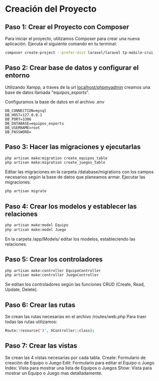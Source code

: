 # Creación del Proyecto

## Paso 1: Crear el Proyecto con Composer

Para iniciar el proyecto, utilizamos Composer para crear una nueva aplicación. Ejecuta el siguiente comando en tu terminal:

```bash
composer create-project --prefer-dist laravel/laravel tp-mobile-crui
```

## Paso 2: Crear base de datos y configurar el entorno

Utilizando Xampp, a traves de la url [localhost/phpmyadmin](localhost/phpmyadmin) creamos una base de datos llamada "equipos_esports".

Configuramos la base de datos en el archivo .env

```
DB_CONNECTION=mysql
DB_HOST=127.0.0.1
DB_PORT=3306
DB_DATABASE=equipos_esports
DB_USERNAME=root
DB_PASSWORD=
```

## Paso 3: Hacer las migraciones y ejecutarlas

```bash
php artisan make:migration create_equipos_table
php artisan make:migration create_juegos_table
```

Editar las migraciones en la carpeta /database/migrations con los campos necesarios según la base de datos que planeamos armar.
Ejecutar las migraciones.

```bash
php artisan migrate
```

## Paso 4: Crear los modelos y establecer las relaciones

```bash
php artisan make:model Equipo
php artisan make:model Juego
```

En la carpeta /app/Models/ editar los modelos, estableciendo las relaciones.

## Paso 5: Crear los controladores

```bash
php artisan make:controller EquipoController
php artisan make:controller JuegoController
```

Se editan los controladores según las funciones CRUD (Create, Read, Update, Delete).

## Paso 6: Crear las rutas

Se crean las rutas necesarias en el archivo /routes/web.php
Para traer todas las rutas utilizamos:

```bash
Route::resource('X', XController::class);
```

## Paso 7: Crear las vistas

Se crean las 4 vistas necesarias por cada tabla.
Create: Formulario de creación de Equipo o Juego
Edit: Formulario para editar el Equipo o Juego
Index: Vista para mostrar una lista de Equipos o Juegos
Show: Vista para mostrar un Equipo o Juego mas detalladamente.
